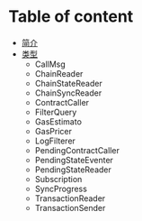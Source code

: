 # Table of content

* [简介](README.md)
* [类型](类型/README.md)
  * CallMsg
  * ChainReader
  * ChainStateReader
  * ChainSyncReader 
  * ContractCaller
  * FilterQuery
  * GasEstimato
  * GasPricer
  * LogFilterer 
  * PendingContractCaller
  * PendingStateEventer 
  * PendingStateReader 
  * Subscription
  * SyncProgress
  * TransactionReader
  * TransactionSender



